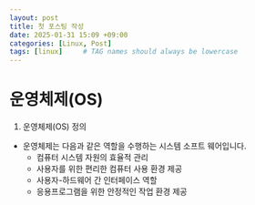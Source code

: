 ```yaml
---
layout: post
title: 첫 포스팅 작성
date: 2025-01-31 15:09 +09:00
categories: [Linux, Post]
tags: [linux]     # TAG names should always be lowercase
---
```


# 운영체제(OS)
1. 운영체제(OS) 정의
- 운영체제는 다음과 같은 역할을 수행하는 시스템 소프트 웨어입니다.
    - 컴퓨터 시스템 자원의 효율적 관리
    - 사용자를 위한 편리한 컴퓨터 사용 환경 제공
    - 사용자-하드웨어 간 인터페이스 역할
    - 응용프로그램을 위한 안정적인 작업 환경 제공
